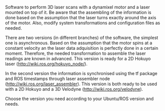 Software to perform 3D laser scans with a dynamixel motor and a laser mounted on top of it. Be aware that the assembling of the information is done based on the assumption that the laser turns exactly around the axis of the motor. Also, modify system transformations and configuration files as needed.

There are two versions (in different branches) of the software, the simplest one is asynchronous. Based on the assumption that the motor spins at a constant velocity an the laser data adquisition is perfectly done in a certain moment. Therefore, the needed transformation to assemble the laser readings are known in advanced. This version is ready for a 2D Hokuyo laser (http://wiki.ros.org/hokuyo_node/).

In the second version the information is synchronised using the tf package and ROS timestamps through laser assembler node (http://wiki.ros.org/laser_assembler). This version is both ready to be used with a 2D Hokuyo and a 3D Velodyne (http://wiki.ros.org/velodyne).

Choose the version you need according to your Ubuntu/ROS version and needs.


